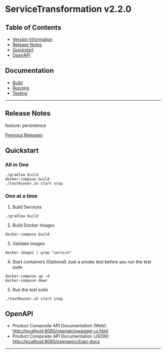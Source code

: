 # ServiceTransformation v2.2.0

## Table of Contents
- [Version Information](./doc/VERSION.md)
- [Release Notes](#release-notes)
- [Quickstart](#quickstart)
- [OpenAPI](#openapi)

## Documentation
- [Build](./doc/BUILD.md)
- [Running](./doc/RUNNING.md)
- [Testing](./doc/TESTING.md)

---

## Release Notes

feature: persistence



[Previous Releases](./doc/RELEASE.md)

## Quickstart

### All in One

```shell
./gradlew build 
docker-compose build
./testRunner.sh start stop
```

### One at a time

1. Build Services
```shell
./gradlew build
```

2. Build Docker Images
```shell
docker-compose build
```
3. Validate images
```shell
docker images | grep "service"
```
4. Start containers (Optional)
Just a smoke test before you run the test suite
```shell
docker-compose up -d
docker-compose down
```
5. Run the test suite
```shell
./testRunner.sh start stop
```

## OpenAPI

- Product Composite API Documentation (Web): [http://localhost:8080/openapi/swagger-ui.html](http://localhost:8080/openapi/swagger-ui.html)
- Product Composite API Documentation (JSON): [http://localhost:8080/openapi/v3/api-docs](http://localhost:8080/openapi/v3/api-docs)
---






